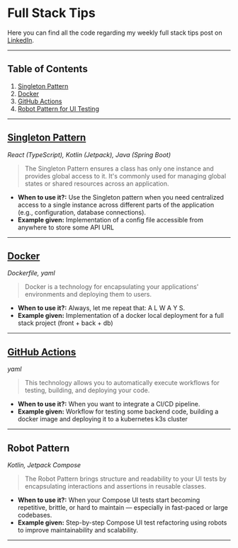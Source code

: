 # Full Stack Tips

Here you can find all the code regarding my weekly full stack tips post on [LinkedIn](https://www.linkedin.com/in/danielcrobledo/?locale=en_US).

---

## Table of Contents
1. [Singleton Pattern](#singleton-pattern) 
2. [Docker](#docker) 
3. [GitHub Actions](#github-actions) 
4. [Robot Pattern for UI Testing](#robot-pattern)

---

## [Singleton Pattern](https://www.linkedin.com/posts/danielcrobledo_singleton-pattern-in-full-stack-activity-7312730580851286016-6Sf4/?utm_source=share&utm_medium=member_desktop&rcm=ACoAAC2NYPIBAc8RXtHnKfsTt7ZC5Q6ed9h_1ks)
*React (TypeScript), Kotlin (Jetpack), Java (Spring Boot)*

> The Singleton Pattern ensures a class has only one instance and provides global access to it. It's commonly used for managing global states or shared resources across an application.
* **When to use it?:** Use the Singleton pattern when you need centralized access to a single instance across different parts of the application (e.g., configuration, database connections).
* **Example given:** Implementation of a config file accessible from anywhere to store some API URL

---

## [Docker](https://www.linkedin.com/posts/danielcrobledo_learn-docker-in-2-minutes-activity-7315252134130675712-WgR7/?utm_source=share&utm_medium=member_desktop&rcm=ACoAAC2NYPIBAc8RXtHnKfsTt7ZC5Q6ed9h_1ks)
*Dockerfile, yaml*

> Docker is a technology for encapsulating your applications' environments and deploying them to users.
* **When to use it?:** Always, let me repeat that: A L W A Y S.
* **Example given:** Implementation of a docker local deployment for a full stack project (front + back + db)

---

## [GitHub Actions](https://www.linkedin.com/posts/danielcrobledo_how-we-saved-10-hours-a-week-with-github-activity-7317803916115566592-Jmdv?utm_source=share&utm_medium=member_desktop&rcm=ACoAAC2NYPIBAc8RXtHnKfsTt7ZC5Q6ed9h_1ks)
*yaml*

> This technology allows you to automatically execute workflows for testing, building, and deploying your code.
* **When to use it?:** When you want to integrate a CI/CD pipeline.
* **Example given:** Workflow for testing some backend code, building a docker image and deploying it to a kubernetes k3s cluster

---

## Robot Pattern
*Kotlin, Jetpack Compose*

> The Robot Pattern brings structure and readability to your UI tests by encapsulating interactions and assertions in reusable classes.
* **When to use it?:** When your Compose UI tests start becoming repetitive, brittle, or hard to maintain — especially in fast-paced or large codebases.
* **Example given:** Step-by-step Compose UI test refactoring using robots to improve maintainability and scalability.

---